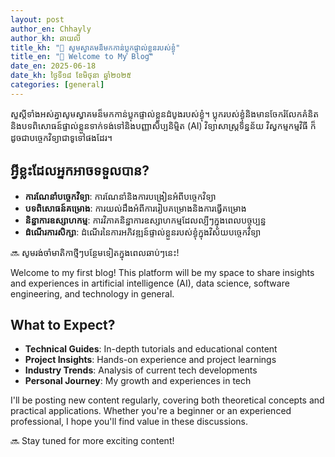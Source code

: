 ```yaml
---
layout: post
author_en: Chhayly
author_kh: ឆាយលី
title_kh: "🤗 សូមស្វាគមន៏មកកាន់ប្លុកផ្ទាល់ខ្លួនរបស់ខ្ងុំ"
title_en: "🤗 Welcome to My Blog"
date_en: 2025-06-18
date_kh: ថ្ងៃទី១៨ ខែមិថុនា ឆ្នាំ២០២៥
categories: [general]
---
```


<div class="khmer-content" markdown="1">

សួស្ដីទាំងអស់គ្នាសូមស្វាគមន៏មកកាន់ប្លុកផ្ទាល់ខ្លួនដំបូងរបស់ខ្ងុំ។ ប្លុករបស់ខ្ងុំនិងមានចែករំលែកគំនិតនិងបទពិសោធន៍ផ្ទាល់ខ្លួនទាក់ទង់ទៅនិងបញ្ញាសិប្បនិម្មិត (AI) វិទ្យាសាស្ត្រទិន្នន័យ វិស្វកម្មកម្មវិធី ក៏ដូចជាបច្ចេកវិទ្យាជាទូទៅផងដែរ។

## អ្វីខ្លះដែលអ្នកអាចទទួលបាន?

- **ការណែនាំបច្ចេកវិទ្យា**: ការណែនាំនិងការបង្រៀនអំពីបច្ចេកវិទ្យា
- **បទពិសោធន៍គម្រោង**: ការយល់ដឹងអំពីការរៀបគម្រោងនិងការធ្វើគម្រោង
- **និន្នាការឧស្សាហកម្ម**: ការវិភាគនិន្នាការឧស្សាហកម្មដែលល្បីៗក្នុងពេលបច្ចុប្បន្ន
- **ដំណើរការសិក្សា**: ដំណើរនៃការអភិវឌ្ឍន៍ផ្ទាល់ខ្លួនរបស់ខ្ងុំក្នុងវិស័យបច្ចេកវិទ្យា

🔜 សូមរង់ចាំមាតិកាថ្មីៗបន្ថែមទៀតក្នុងពេលឆាប់ៗនេះ!

</div>

<div class="english-content hidden-lang" markdown="1">

Welcome to my first blog! This platform will be my space to share insights and experiences in artificial intelligence (AI), data science, software engineering, and technology in general.

## What to Expect?

- **Technical Guides**: In-depth tutorials and educational content
- **Project Insights**: Hands-on experience and project learnings
- **Industry Trends**: Analysis of current tech developments
- **Personal Journey**: My growth and experiences in tech

I'll be posting new content regularly, covering both theoretical concepts and practical applications. Whether you're a beginner or an experienced professional, I hope you'll find value in these discussions.

🔜 Stay tuned for more exciting content!
</div>